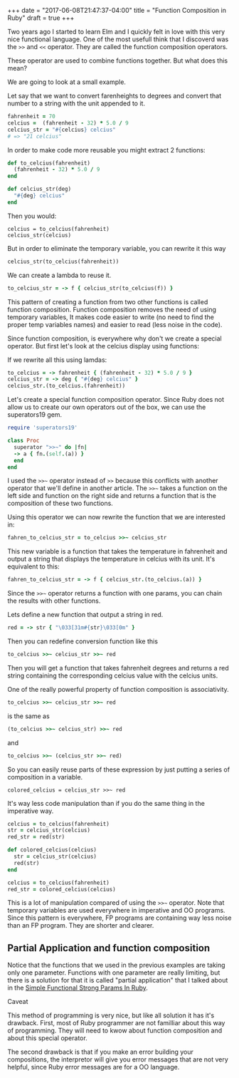 +++
date = "2017-06-08T21:47:37-04:00"
title = "Function Composition in Ruby"
draft = true
+++

Two years ago I started to learn Elm and I quickly felt in love with this very nice functional language. One of the most usefull think that I discoverd was the `>>` and `<<` operator. They are called the function composition operators.

These operator are used to combine functions together. But what does this mean? 

We are going to look at a small example.

Let say that we want to convert farenheights to degrees and convert that number to a string with the unit appended to it.

```ruby
fahrenheit = 70 
celcius =  (fahrenheit - 32) * 5.0 / 9
celcius_str = "#{celcius} celcius"
# => "21 celcius"
```
In order to make code more reusable you might extract 2 functions:
```ruby
def to_celcius(fahrenheit)
  (fahrenheit - 32) * 5.0 / 9
end

def celcius_str(deg)
  "#{deg} celcius"
end
```
Then you would:
```
celcius = to_celcius(fahrenheit)
celcius_str(celcius)
```

But in order to eliminate the temporary variable, you can rewrite it this way

```ruby
celcius_str(to_celcius(fahrenheit))
```
We can create a lambda to reuse it.

```ruby
to_celcius_str = -> f { celcius_str(to_celcius(f)) }
```

This pattern of creating a function from two other functions is called function composition.  Function composition removes the need of using temporary variables, It makes code easier to write (no need to find the proper temp variables names) and easier to read (less noise in the code).

Since function composition, is everywhere why don't we create a special operator. But first let's look at the celcius display using functions:

If we rewrite all this using lamdas:

```ruby
to_celcius = -> fahrenheit { (fahrenheit - 32) * 5.0 / 9 }
celcius_str = -> deg { "#{deg} celcius" }
celcius_str.(to_celcius.(fahrenheit))
```

Let's create a special function composition operator. Since Ruby does not allow us to create our own operators out of the box, we can use the superators19 gem.

```ruby
require 'superators19'

class Proc
  superator ">>~" do |fn|
  -> a { fn.(self.(a)) }
  end
end
```

I used the `>>~` operator instead of `>>` because this conflicts with another operator that we'll define in another article. The `>>~` takes a function on the left side and function on the right side and returns a function that is the composition of these two functions.

Using this operator we can now rewrite the function that we are interested in:

```ruby
fahren_to_celcius_str = to_celcius >>~ celcius_str
```
This new variable is a function that takes the temperature in fahrenheit and output a string that displays the temperature in celcius with its unit. It's equivalent to this:

```ruby
fahren_to_celcius_str = -> f { celcius_str.(to_celcius.(a)) }

```

Since the `>>~` operator returns a function with one params, you can chain the results with other functions.

Lets define a new function that output a string in red.

```ruby
red = -> str { "\033[31m#{str}\033[0m" }
```

Then you can redefine conversion function like this

```ruby
to_celcius >>~ celcius_str >>~ red
```

Then you will get a function that takes fahrenheit degrees and returns a red string containing the corresponding celcius value with the celcius units.

One of the really powerful property of function composition is associativity.

```ruby
to_celcius >>~ celcius_str >>~ red
```
is the same as
```ruby
(to_celcius >>~ celcius_str) >>~ red
```
and 
```ruby
to_celcius >>~ (celcius_str >>~ red)
```

So you can easily reuse parts of these expression by just putting a series of composition in a variable.

```
colored_celcius = celcius_str >>~ red
```

It's way less code manipulation than if you do the same thing in the imperative way.

```ruby
celcius = to_celcius(fahrenheit)
str = celcius_str(celcius)
red_str = red(str)
```

```ruby
def colored_celcius(celcius)
  str = celcius_str(celcius)
  red(str)
end

celcius = to_celcius(fahrenheit)
red_str = colored_celcius(celcius) 
```
This is a lot of manipulation compared of using the `>>~` operator. Note that temporary variables are used everywhere in imperative and OO programs. Since this pattern is everywhere, FP programs are containing way less noise than an FP program. They are shorter and clearer.


## Partial Application and function composition

Notice that the functions that we used in the previous examples are taking only one parameter. Functions with one parameter are really limiting, but there is a solution for that it is called "partial application" that I talked about in the [Simple Functional Strong Params In Ruby](blog/simple-functional-strong-params-in-ruby/).


Caveat

This method of programming is very nice, but like all solution it has it's drawback. First, most of Ruby programmer are not familliar about this way of programming. They will need to kwow about function composition and about this special operator. 

The second drawback is that if you make an error building your compositions, the interpretor will give you error messages that are not very helpful, since Ruby error messages are for a OO language.



